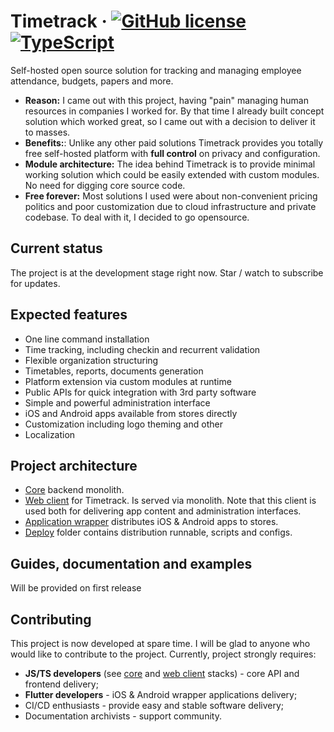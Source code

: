 # Timetrack &middot; [![GitHub license](https://img.shields.io/badge/license-MIT-blue.svg)](https://github.com/facebook/react/blob/main/LICENSE) [![TypeScript](https://img.shields.io/badge/--3178C6?logo=typescript&logoColor=ffffff)](https://www.typescriptlang.org/) 

Self-hosted open source solution for tracking and managing employee attendance, budgets, papers and more.

* **Reason:** I came out with this project, having "pain" managing human resources in companies I worked for. By that time I already built concept solution which worked great, so I came out with a decision to deliver it to masses.
* **Benefits:**: Unlike any other paid solutions Timetrack provides you totally free self-hosted platform with **full control** on privacy and configuration.
* **Module architecture:** The idea behind Timetrack is to provide minimal working solution which could be easily extended with custom modules. No need for digging core source code.
* **Free forever:** Most solutions I used were about non-convenient pricing politics and poor customization due to cloud infrastructure and private codebase. To deal with it, I decided to go opensource.

## Current status

The project is at the development stage right now. Star / watch to subscribe for updates.

## Expected features

- One line command installation
- Time tracking, including checkin and recurrent validation
- Flexible organization structuring
- Timetables, reports, documents generation
- Platform extension via custom modules at runtime
- Public APIs for quick integration with 3rd party software
- Simple and powerful administration interface
- iOS and Android apps available from stores directly
- Customization including logo theming and other
- Localization

## Project architecture

* [Core](https://github.com/zdllucky/timetrack/tree/main/core) backend monolith.
* [Web client](https://github.com/zdllucky/timetrack/tree/main/web-client) for Timetrack. Is served via monolith. Note that this client is used both for delivering app content and administration interfaces.
* [Application wrapper](https://github.com/zdllucky/timetrack/tree/main/wrapper_app) distributes iOS & Android apps to stores.
* [Deploy](https://github.com/zdllucky/timetrack/tree/main/deploy) folder contains distribution runnable, scripts and configs.


## Guides, documentation and examples

Will be provided on first release

## Contributing

This project is now developed at spare time. I will be glad to anyone who would like to contribute to the project. Currently, project strongly requires:

- **JS/TS developers** (see [core](https://github.com/zdllucky/timetrack/tree/main/core/package.json) and [web client](https://github.com/zdllucky/timetrack/tree/main/web-client/package.json) stacks) - core API and frontend delivery;
- **Flutter developers** - iOS & Android wrapper applications delivery;
- CI/CD enthusiasts - provide easy and stable software delivery;
- Documentation archivists - support community.
